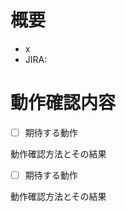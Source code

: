 # 概要
- x
- JIRA: [](https://naruhiyo.atlassian.net/browse/)

# 動作確認内容
- [ ] 期待する動作

動作確認方法とその結果

- [ ] 期待する動作

動作確認方法とその結果
